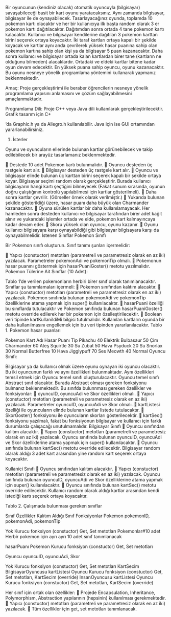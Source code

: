 Bir oyuncunun (kendiniz olacak) otomatik oyuncuyla (bilgisayar) savaşabileceği basit bir kart oyunu yaratacaksınız. Aynı zamanda bilgisayar, bilgisayar ile de oynayabilecek. Tasarlayacağınız oyunda, toplamda 10 pokemon kartı olacaktır ve her bir kullanıcıya ilk başta random olarak 3 er pokemon kartı dağıtılacaktır. Dağıtımdan sonra ortada 4 tane pokemon kartı kalacaktır. Kullanıcı ve bilgisayar kendilerine dağıtılan 3 pokemon karttan birini seçerek ortaya koyacaktır. İki taraf kartları ortaya kapalı bir şekilde koyacak ve kartlar aynı anda çevrilerek yüksek hasar puanına sahip olan pokemon kartına sahip olan kişi ya da bilgisayar 5 puan kazanacaktır. Daha sonra kullanıcı ve bilgisayar ortada kalan kartlardan birer tane (kartların ne olduğunu bilmeden) alacaklardır. Ortadaki ve eldeki kartlar bitene kadar oyun devam edecektir. En yüksek puana sahip oyuncu, oyunu kazanacaktır. Bu oyunu nesneye yönelik programlama yöntemini kullanarak yapmanız beklenmektedir.

Amaç: Proje gerçekleştirimi ile beraber öğrencilerin nesneye yönelik programlama yapısını anlamasını ve çözüm sağlayabilmesini amaçlanmaktadır.

Programlama Dili: Proje C++ veya Java dili kullanılarak gerçekleştirilecektir. Grafik tasarım için C+

‘da Graphic.h ya da Allegro.h kullanılabilir. Java için ise GUI ortamından yararlanabilirsiniz.
1. İsterler

Oyunu ve oyuncuların ellerinde bulunan kartlar görünebilecek ve takip edilebilecek bir arayüz tasarlamanız beklenmektedir.

 Destede 10 adet Pokemon kartı bulunmalıdır.
 Oyuncu desteden üç rastgele kart alır.
 Bilgisayar desteden üç rastgele kart alır.
 Oyuncu ve bilgisayar elinde bulunan üç karttan birini seçerek kapalı bir şekilde ortaya koyar.
Bilgisayar seçimi random olarak gerçekleştirir. Burada kullanıcı bilgisayarın hangi kartı
şeçtiğini bilmeyecek (Fakat sunum sırasında, oyunun doğru çalıştığının kontrolü yapılabilmesi
için kartlar gösterilmeli).
 Daha sonra kartlar çevrilir. (Görseller örnek olarak verilmiştir.)
 Yukarıda bulunan şekilde gösterildiği üzere, hasar puanı daha büyük olan Charmander
kazanacaktır.
 Oyuna sürülen kartlar bir daha kullanılamayacak. Her hamleden sonra desteden kullanıcı ve
bilgisayar tarafından birer adet kağıt alınır ve yukarıdaki işlemler ortada ve elde, pokemon
kart kalmayıncaya kadar devam eder.
 Skoru yüksek olan oyuncu, oyunu kazanır.
 Oyunu kullanıcı bilgisayara karşı oynayabildiği gibi bilgisayar bilgisayara karşı da
oynayabilmelidir.
İstenen Sınıflar
Pokemon Sınıfı

Bir Pokemon sınıfı oluşturun. Sınıf tanımı şunları içermelidir:

 Yapıcı (constuctor) metotları (parametreli ve parametresiz olarak en az iki) yazılacak.
Parametreler pokemonAdi ve pokemonTip olmalı.
 Pokemonun hasar puanını göstermek için hasarPuaniGoster() metotu yazılmalıdır.
Pokemon Tülerine Ait Sınıflar (10 Adet):

Tablo 1’de verilen pokemonların herbiri birer sınıf olarak tanımlanacaktır. Sınıflar şu
tanımlamaları içermeli:
 Pokemon sınıfından kalıtım alacaktır.
 Yapıcı (constuctor) metotları (parametreli ve parametresiz olarak en az iki) yazılacak.
Pokemon sınıfında bulunan pokemonAdi ve pokemonTip özelliklerine atama yapmak için
super() kullanılacaktır.
 hasarPuani özelliği bu sınıflarda tutulacaktır ve Pokemon sınıfında bulunan
hasarPuaniGoster() metotu override edilerek her bir pokemon için özelleştirilecektir.
 Boolean veri tipinde kartKullanildiMi bilgisi tutulmalıdır. Kullanılan kartların oyunda bir
daha kullanılmasını engellemek için bu veri tipinden yararlanılacaktır.
Tablo 1. Pokemon hasar puanları

Pokemon Kart Adı Hasar Puanı Tip
Pikachu 40 Elektrik
Bulbasaur 50 Çim
Charmander 60 Ateş
Squirtle 30 Su
Zubat 50 Hava
Psyduck 20 Su
Snorlax 30 Normal
Butterfree 10 Hava
Jigglypuff 70 Ses
Meowth 40 Normal
Oyuncu Sınıfı:

Bilgisayar ya da kullanıcı olmak üzere oyunu oynayan iki oyuncu olacaktır. Bu iki oyuncunun farklı ve aynı özellikleri bulunmaktadır. Aynı özellikleri temsil etmek için Oyuncu temel sınıfı oluşturulacaktır. Oyuncu temel sınıfı Abstract sınıf olacaktır. Burada Abstract olması gereken fonksiyonu bulmanız beklenmektedir. Bu sınıfda bulunnması gereken özellikler ve fonksiyonlar:  oyuncuID, oyuncuAdi ve Skor özellikleri olmalı.  Yapıcı (constuctor) metotları (parametreli ve parametresiz olarak en az iki) yazılacak. Parametreler oyuncuID, oyuncuAdi ve Skor olmalı.  kartListesi özelliği ile oyuncuların elinde bulunan kartlar listede tutulacaktır.  SkorGoster() fonksiyonu ile oyuncuların skorları gösterilecektir.  kartSec() fonksiyonu yazılmalı, fakat bu fonksiyonun bilgisayar ve kullanıcı için farklı durumlarda çalışacağı unutulmamalıdır. Bilgisayar Sınıfı  Oyuncu sınıfından kalıtım alacaktır.  Yapıcı (constuctor) metotları (parametreli ve parametresiz olarak en az iki) yazılacak. Oyuncu sınıfında bulunan oyuncuID, oyuncuAdi ve Skor özelliklerine atama yapmak için super() kullanılacaktır.  Oyuncu sınıfında bulunan kartSec() metotu override edilecektir. Bilgisayar random olarak aldığı 3 adet kart arasından yine random kart seçerek ortaya koyacaktır.

Kullanici Sınıfı  Oyuncu sınıfından kalıtım alacaktır.  Yapıcı (constuctor) metotları (parametreli ve parametresiz olarak en az iki) yazılacak. Oyuncu sınıfında bulunan oyuncuID, oyuncuAdi ve Skor özelliklerine atama yapmak için super() kullanılacaktır.  Oyuncu sınıfında bulunan kartSec() metotu override edilecektir. Kullanıcı random olarak aldığı kartlar arasından kendi istediği kartı seçerek ortaya koyacaktır.

Tablo 2. Çalışmada bulunması gereken sınıflar

Sınıf Özellikler Kalıtım Aldığı Sınıf Fonksiyonlar Pokemon pokemonID, pokemonAdi, pokemonTip

Yok Kurucu fonksiyon (constuctor) Get, Set metotları Pokemonlar#10 adet Herbir pokemon için ayrı ayrı 10 adet sınıf tanımlanacak

hasarPuanı Pokemon Kurucu fonksiyon (constuctor) Get, Set metotları

Oyuncu oyuncuID, oyuncuAdi, Skor

Yok Kurucu fonksiyon (constuctor) Get, Set metotları KartSecim BilgisayarOyuncusu kartListesi Oyuncu Kurucu fonksiyon (constuctor) Get, Set metotları, KartSecim (override) InsanOyuncusu kartListesi Oyuncu Kurucu fonksiyon (constuctor) Get, Set metotları, KartSecim (override)

Her sınıf için ortak olan özellikler:  Projede Encapsulation, Inheritance, Polymorphism, Abstraction yapılarının (hepsinin) kullanılması gerekmektedir.  Yapıcı (constuctor) metotları (parametreli ve parametresiz olarak en az iki) yazılacak.  Tüm özellikler için get, set metotları tanımlanacak.

